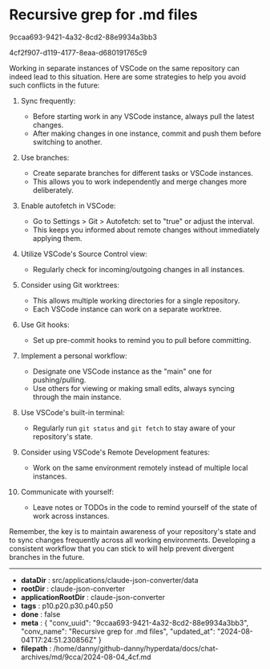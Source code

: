 # Recursive grep for .md files

9ccaa693-9421-4a32-8cd2-88e9934a3bb3

4cf2f907-d119-4177-8eaa-d680191765c9

 Working in separate instances of VSCode on the same repository can indeed lead to this situation. Here are some strategies to help you avoid such conflicts in the future:

1. Sync frequently:
   - Before starting work in any VSCode instance, always pull the latest changes.
   - After making changes in one instance, commit and push them before switching to another.

2. Use branches:
   - Create separate branches for different tasks or VSCode instances.
   - This allows you to work independently and merge changes more deliberately.

3. Enable autofetch in VSCode:
   - Go to Settings > Git > Autofetch: set to "true" or adjust the interval.
   - This keeps you informed about remote changes without immediately applying them.

4. Utilize VSCode's Source Control view:
   - Regularly check for incoming/outgoing changes in all instances.

5. Consider using Git worktrees:
   - This allows multiple working directories for a single repository.
   - Each VSCode instance can work on a separate worktree.

6. Use Git hooks:
   - Set up pre-commit hooks to remind you to pull before committing.

7. Implement a personal workflow:
   - Designate one VSCode instance as the "main" one for pushing/pulling.
   - Use others for viewing or making small edits, always syncing through the main instance.

8. Use VSCode's built-in terminal:
   - Regularly run `git status` and `git fetch` to stay aware of your repository's state.

9. Consider using VSCode's Remote Development features:
   - Work on the same environment remotely instead of multiple local instances.

10. Communicate with yourself:
    - Leave notes or TODOs in the code to remind yourself of the state of work across instances.

Remember, the key is to maintain awareness of your repository's state and to sync changes frequently across all working environments. Developing a consistent workflow that you can stick to will help prevent divergent branches in the future.

---

* **dataDir** : src/applications/claude-json-converter/data
* **rootDir** : claude-json-converter
* **applicationRootDir** : claude-json-converter
* **tags** : p10.p20.p30.p40.p50
* **done** : false
* **meta** : {
  "conv_uuid": "9ccaa693-9421-4a32-8cd2-88e9934a3bb3",
  "conv_name": "Recursive grep for .md files",
  "updated_at": "2024-08-04T17:24:51.230856Z"
}
* **filepath** : /home/danny/github-danny/hyperdata/docs/chat-archives/md/9cca/2024-08-04_4cf.md